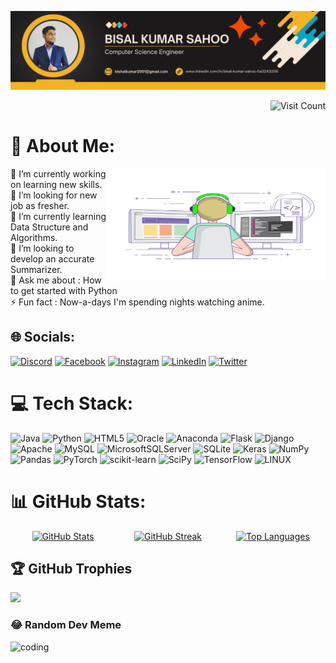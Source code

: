 ![logo](Banner.png)

<div style="text-align: right">
    <img src="https://visitcount.itsvg.in/api?id=BisalKumar&icon=0&color=1" alt="Visit Count" />
</div>

# 💫 About Me:

<img align = "right" alt ="coding" height="180" width ="350"  src = "Coding.gif">

🔭 I’m currently working on learning new skills.<br>🤝 I’m looking for new job as fresher.<br>🌱 I’m currently learning Data Structure and Algorithms.<br>👯 I’m looking to develop an accurate Summarizer.<br>💬 Ask me about : How to get started with Python<br>⚡ Fun fact : Now-a-days I'm spending nights watching anime.



## 🌐 Socials:
[![Discord](https://img.shields.io/badge/Discord-%237289DA.svg?logo=discord&logoColor=white)](https://discord.gg/https://discord.gg/85G7Q27vjZ) [![Facebook](https://img.shields.io/badge/Facebook-%231877F2.svg?logo=Facebook&logoColor=white)](https://facebook.com/https://www.facebook.com/profile.php?id=100019456217652&mibextid=ZbWKwL) [![Instagram](https://img.shields.io/badge/Instagram-%23E4405F.svg?logo=Instagram&logoColor=white)](https://instagram.com/bisalkumar_007) [![LinkedIn](https://img.shields.io/badge/LinkedIn-%230077B5.svg?logo=linkedin&logoColor=white)](https://www.linkedin.com/in/bisal-kumar-sahoo-0a3243206/) [![Twitter](https://img.shields.io/badge/Twitter-%231DA1F2.svg?logo=Twitter&logoColor=white)](https://twitter.com/@Bishalkumar2001) 

# 💻 Tech Stack:
![Java](https://img.shields.io/badge/java-%23ED8B00.svg?style=plastic&logo=java&logoColor=white) ![Python](https://img.shields.io/badge/python-3670A0?style=plastic&logo=python&logoColor=ffdd54) ![HTML5](https://img.shields.io/badge/html5-%23E34F26.svg?style=plastic&logo=html5&logoColor=white) ![Oracle](https://img.shields.io/badge/Oracle-F80000?style=plastic&logo=oracle&logoColor=white) ![Anaconda](https://img.shields.io/badge/Anaconda-%2344A833.svg?style=plastic&logo=anaconda&logoColor=white) ![Flask](https://img.shields.io/badge/flask-%23000.svg?style=plastic&logo=flask&logoColor=white) ![Django](https://img.shields.io/badge/django-%23092E20.svg?style=plastic&logo=django&logoColor=white) ![Apache](https://img.shields.io/badge/apache-%23D42029.svg?style=plastic&logo=apache&logoColor=white) ![MySQL](https://img.shields.io/badge/mysql-%2300f.svg?style=plastic&logo=mysql&logoColor=white) ![MicrosoftSQLServer](https://img.shields.io/badge/Microsoft%20SQL%20Sever-CC2927?style=plastic&logo=microsoft%20sql%20server&logoColor=white) ![SQLite](https://img.shields.io/badge/sqlite-%2307405e.svg?style=plastic&logo=sqlite&logoColor=white) ![Keras](https://img.shields.io/badge/Keras-%23D00000.svg?style=plastic&logo=Keras&logoColor=white) ![NumPy](https://img.shields.io/badge/numpy-%23013243.svg?style=plastic&logo=numpy&logoColor=white) ![Pandas](https://img.shields.io/badge/pandas-%23150458.svg?style=plastic&logo=pandas&logoColor=white) ![PyTorch](https://img.shields.io/badge/PyTorch-%23EE4C2C.svg?style=plastic&logo=PyTorch&logoColor=white) ![scikit-learn](https://img.shields.io/badge/scikit--learn-%23F7931E.svg?style=plastic&logo=scikit-learn&logoColor=white) ![SciPy](https://img.shields.io/badge/SciPy-%230C55A5.svg?style=plastic&logo=scipy&logoColor=%white) ![TensorFlow](https://img.shields.io/badge/TensorFlow-%23FF6F00.svg?style=plastic&logo=TensorFlow&logoColor=white) ![LINUX](https://img.shields.io/badge/Linux-FCC624?style=plastic&logo=linux&logoColor=black)

# 📊 GitHub Stats:
<div style="display: flex; justify-content: space-between; align-items: center;">
    <div style="flex: 1; margin: 0 10px; text-align: center;">
        <a href="https://github-readme-stats.vercel.app/api?username=BisalKumar&theme=radical&hide_border=false&include_all_commits=true&count_private=true">
            <img src="https://github-readme-stats.vercel.app/api?username=BisalKumar&theme=radical&hide_border=false&include_all_commits=true&count_private=true" alt="GitHub Stats" width="100%" />
        </a>
    </div>
    <div style="flex: 1; margin: 0 10px; text-align: center;">
        <a href="https://github-readme-streak-stats.herokuapp.com/?user=BisalKumar&theme=radical&hide_border=false">
            <img src="https://github-readme-streak-stats.herokuapp.com/?user=BisalKumar&theme=radical&hide_border=false" alt="GitHub Streak" width="100%" />
        </a>
    </div>
    <div style="flex: 1; margin: 0 10px; text-align: center;">
        <a href="https://github-readme-stats.vercel.app/api/top-langs/?username=BisalKumar&theme=radical&hide_border=false&include_all_commits=true&count_private=true&layout=compact">
            <img src="https://github-readme-stats.vercel.app/api/top-langs/?username=BisalKumar&theme=radical&hide_border=false&include_all_commits=true&count_private=true&layout=compact" alt="Top Languages" width="100%" />
        </a>
    </div>
</div>




## 🏆 GitHub Trophies
![](https://github-profile-trophy.vercel.app/?username=BisalKumar&theme=radical&no-frame=false&no-bg=false&margin-w=4)

### 😂 Random Dev Meme
<img align = "left" alt ="coding" height="200" width ="300" src='https://randommeme-five.vercel.app/'>
